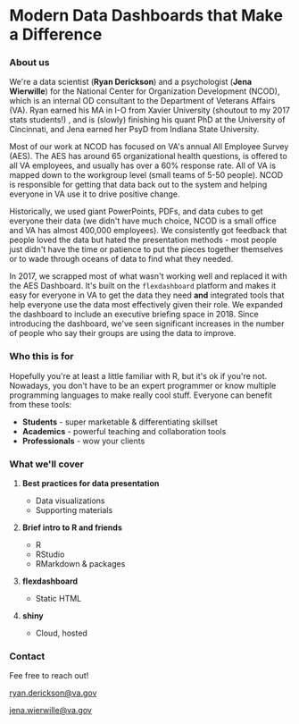 # Modern Data Dashboards that Make a Difference

### About us

We're a data scientist (**Ryan Derickson**) and a psychologist (**Jena Wierwille**) for the National Center for Organization Development (NCOD), which is an internal OD consultant to the Department of Veterans Affairs (VA). Ryan earned his MA in I-O from Xavier University (shoutout to my 2017 stats students!) , and is (slowly) finishing his quant PhD at the University of Cincinnati, and Jena earned her PsyD from Indiana State University. 

Most of our work at NCOD has focused on VA's annual All Employee Survey (AES). The AES has around 65 organizational health questions, is offered to all VA employees, and usually has over a 60% response rate. All of VA is mapped down to the workgroup level (small teams of 5-50 people). NCOD is responsible for getting that data back out to the system and helping everyone in VA use it to drive positive change.  

Historically, we used giant PowerPoints, PDFs, and data cubes to get everyone their data (we didn't have much choice, NCOD is a small office and VA has almost 400,000 employees). We consistently got feedback that people loved the data but hated the presentation methods - most people just didn't have the time or patience to put the pieces together themselves or to wade through oceans of data to find what they needed. 

In 2017, we scrapped most of what wasn't working well and replaced it with the AES Dashboard. It's built on the ```flexdashboard``` platform and makes it easy for everyone in VA to get the data they need **and** integrated tools that help everyone use the data most effectively given their role. We expanded the dashboard to include an executive briefing space in 2018. Since introducing the dashboard, we've seen significant increases in the number of people who say their groups are using the data to improve.  





### Who this is for

Hopefully you're at least a little familiar with R, but it's ok if you're not. Nowadays, you don't have to be an expert programmer or know multiple programming languages to make really cool stuff. Everyone can benefit from these tools: 

- **Students** - super marketable & differentiating skillset  
- **Academics** - powerful teaching and collaboration tools  
- **Professionals** - wow your clients 





### What we'll cover

1. **Best practices for data presentation**
    - Data visualizations
    - Supporting materials

2. **Brief intro to R and friends**
    - R
    - RStudio
    - RMarkdown & packages

3. **flexdashboard**
    - Static HTML

4. **shiny**
    - Cloud, hosted  
    
    
### Contact

Fee free to reach out! <br>

ryan.derickson@va.gov  

jena.wierwille@va.gov
    










